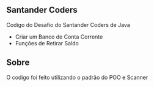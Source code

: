 ## Santander Coders

Codigo do Desafio do Santander Coders de Java
- Criar um Banco de Conta Corrente 
- Funções de Retirar Saldo

## Sobre
O codigo foi feito utilizando o padrão do POO e Scanner
